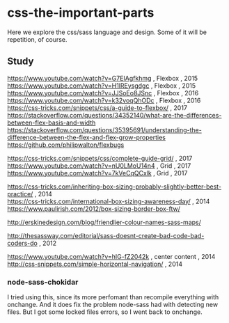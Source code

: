 # css-the-important-parts

Here we explore the css/sass language and design. Some of it will be repetition, of course.

## Study

https://www.youtube.com/watch?v=G7EIAgfkhmg , Flexbox , 2015  
https://www.youtube.com/watch?v=H1lREysgdgc , Flexbox , 2015  
https://www.youtube.com/watch?v=JJSoEo8JSnc , Flexbox , 2016  
https://www.youtube.com/watch?v=k32voqQhODc , Flexbox , 2016  
https://css-tricks.com/snippets/css/a-guide-to-flexbox/ , 2017  
https://stackoverflow.com/questions/34352140/what-are-the-differences-between-flex-basis-and-width  
https://stackoverflow.com/questions/35395691/understanding-the-difference-between-the-flex-and-flex-grow-properties  
https://github.com/philipwalton/flexbugs

https://css-tricks.com/snippets/css/complete-guide-grid/ , 2017  
https://www.youtube.com/watch?v=nU0LMoU14n4 , Grid , 2017  
https://www.youtube.com/watch?v=7kVeCqQCxlk , Grid , 2017

https://css-tricks.com/inheriting-box-sizing-probably-slightly-better-best-practice/ , 2014  
https://css-tricks.com/international-box-sizing-awareness-day/ , 2014  
https://www.paulirish.com/2012/box-sizing-border-box-ftw/

http://erskinedesign.com/blog/friendlier-colour-names-sass-maps/

http://thesassway.com/editorial/sass-doesnt-create-bad-code-bad-coders-do , 2012

https://www.youtube.com/watch?v=hIG-fZ2042k , center content , 2014  
http://css-snippets.com/simple-horizontal-navigation/ , 2014

### node-sass-chokidar

I tried using this, since its more perfomant than recompile everything with onchange. And it does fix the problem node-sass had with detecting new files. But I got some locked files errors, so I went back to onchange.
